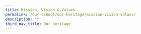 ```yaml
---
title: Mission, Vision & Values
permalink: /our-school/our-heritage/mission-vision-values/
description: ""
third_nav_title: Our heritage
---
```

